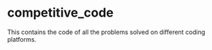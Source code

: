 # competitive_code
This contains the code of all the problems solved on different coding platforms.
